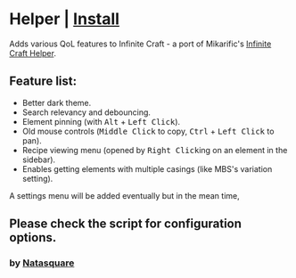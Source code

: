 # Helper | [Install](https://raw.githubusercontent.com/InfiniteCraftCommunity/userscripts/master/userscripts/natasquare/helper/index.user.js)

Adds various QoL features to Infinite Craft - a port of Mikarific's [Infinite Craft Helper](https://github.com/Mikarific/InfiniteCraftHelper).

## Feature list:
- Better dark theme.
- Search relevancy and debouncing.
- Element pinning (with <kbd>Alt</kbd> + <kbd>Left Click</kbd>).
- Old mouse controls (<kbd>Middle Click</kbd> to copy, <kbd>Ctrl</kbd> + <kbd>Left Click</kbd> to pan).
- Recipe viewing menu (opened by <kbd>Right Click</kbd>ing on an element in the sidebar).
- Enables getting elements with multiple casings (like MBS's variation setting).

A settings menu will be added eventually but in the mean time,
## Please check the script for configuration options.

### by [Natasquare](https://github.com/Natasquare)
